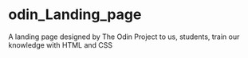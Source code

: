 # odin_Landing_page
A landing page designed by The Odin Project to us, students, train our knowledge with HTML and CSS
